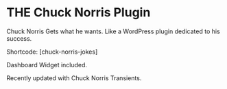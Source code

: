 # THE Chuck Norris Plugin

Chuck Norris Gets what he wants. Like a WordPress plugin dedicated to his success.

Shortcode: [chuck-norris-jokes]

Dashboard Widget included.

Recently updated with Chuck Norris Transients. 
